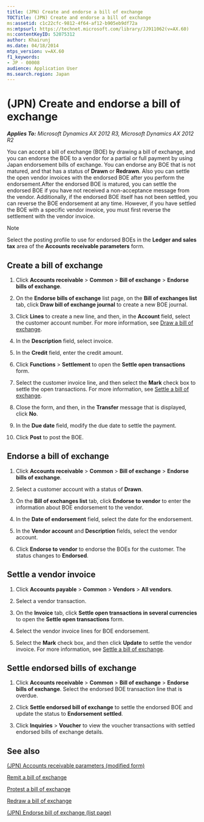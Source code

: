 ```yaml
---
title: (JPN) Create and endorse a bill of exchange
TOCTitle: (JPN) Create and endorse a bill of exchange
ms:assetid: c1c22cfc-9812-4f64-af12-b905eb9df72a
ms:mtpsurl: https://technet.microsoft.com/library/JJ911062(v=AX.60)
ms:contentKeyID: 52075312
author: Khairunj
ms.date: 04/18/2014
mtps_version: v=AX.60
f1_keywords:
- JP - 00008
audience: Application User
ms.search.region: Japan
---
```


# (JPN) Create and endorse a bill of exchange 


_**Applies To:** Microsoft Dynamics AX 2012 R3, Microsoft Dynamics AX 2012 R2_

You can accept a bill of exchange (BOE) by drawing a bill of exchange, and you can endorse the BOE to a vendor for a partial or full payment by using Japan endorsement bills of exchange. You can endorse any BOE that is not matured, and that has a status of **Drawn** or **Redrawn**. Also you can settle the open vendor invoices with the endorsed BOE after you perform the endorsement.After the endorsed BOE is matured, you can settle the endorsed BOE if you have not received a non-acceptance message from the vendor. Additionally, if the endorsed BOE itself has not been settled, you can reverse the BOE endorsement at any time. However, if you have settled the BOE with a specific vendor invoice, you must first reverse the settlement with the vendor invoice.


> [!NOTE]
> <P>Select the posting profile to use for endorsed BOEs in the <STRONG>Ledger and sales tax</STRONG> area of the <STRONG>Accounts receivable parameters</STRONG> form.</P>



## Create a bill of exchange

1.  Click **Accounts receivable** \> **Common** \> **Bill of exchange** \> **Endorse bills of exchange**.

2.  On the **Endorse bills of exchange** list page, on the **Bill of exchanges list** tab, click **Draw bill of exchange journal** to create a new BOE journal.

3.  Click **Lines** to create a new line, and then, in the **Account** field, select the customer account number. For more information, see [Draw a bill of exchange](draw-a-bill-of-exchange.md).

4.  In the **Description** field, select invoice.

5.  In the **Credit** field, enter the credit amount.

6.  Click **Functions** \> **Settlement** to open the **Settle open transactions** form.

7.  Select the customer invoice line, and then select the **Mark** check box to settle the open transactions. For more information, see [Settle a bill of exchange](settle-a-bill-of-exchange.md).

8.  Close the form, and then, in the **Transfer** message that is displayed, click **No**.

9.  In the **Due date** field, modify the due date to settle the payment.

10. Click **Post** to post the BOE.

## Endorse a bill of exchange

1.  Click **Accounts receivable** \> **Common** \> **Bill of exchange** \> **Endorse bills of exchange**.

2.  Select a customer account with a status of **Drawn**.

3.  On the **Bill of exchanges list** tab, click **Endorse to vendor** to enter the information about BOE endorsement to the vendor.

4.  In the **Date of endorsement** field, select the date for the endorsement.

5.  In the **Vendor account** and **Description** fields, select the vendor account.

6.  Click **Endorse to vendor** to endorse the BOEs for the customer. The status changes to **Endorsed**.

## Settle a vendor invoice

1.  Click **Accounts payable** \> **Common** \> **Vendors** \> **All vendors**.

2.  Select a vendor transaction.

3.  On the **Invoice** tab, click **Settle open transactions in several currencies** to open the **Settle open transactions** form.

4.  Select the vendor invoice lines for BOE endorsement.

5.  Select the **Mark** check box, and then click **Update** to settle the vendor invoice. For more information, see [Settle a bill of exchange](settle-a-bill-of-exchange.md).

## Settle endorsed bills of exchange

1.  Click **Accounts receivable** \> **Common** \> **Bill of exchange** \> **Endorse bills of exchange**. Select the endorsed BOE transaction line that is overdue.

2.  Click **Settle endorsed bill of exchange** to settle the endorsed BOE and update the status to **Endorsement settled**.

3.  Click **Inquiries** \> **Voucher** to view the voucher transactions with settled endorsed bills of exchange details.

## See also

[(JPN) Accounts receivable parameters (modified form)](https://technet.microsoft.com/library/jj664964\(v=ax.60\))

[Remit a bill of exchange](remit-a-bill-of-exchange.md)

[Protest a bill of exchange](protest-a-bill-of-exchange.md)

[Redraw a bill of exchange](redraw-a-bill-of-exchange.md)

[(JPN) Endorse bill of exchange (list page)](https://technet.microsoft.com/library/jj911067\(v=ax.60\))

  


